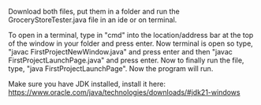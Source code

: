 Download both files, put them in a folder and run the GroceryStoreTester.java file in an ide or on terminal.

To open in a terminal, type in "cmd" into the location/address bar at the top of the window in your folder and press enter. Now terminal is open so type, "javac FirstProjectNewWindow.java" and press enter and then "javac FirstProjectLaunchPage.java" and press enter. Now to finally run the file, type, "java FirstProjectLaunchPage". Now the program will run.

Make sure you have JDK installed, install it here: https://www.oracle.com/java/technologies/downloads/#jdk21-windows